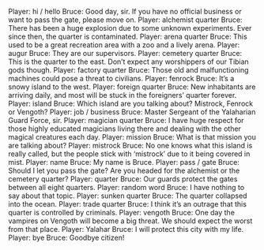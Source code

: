 Player: hi / hello
Bruce: Good day, sir. If you have no official business or want to pass the gate, please move on.
Player: alchemist quarter
Bruce: There has been a huge explosion due to some unknown experiments. Ever since then, the quarter is contaminated.
Player: arena quarter
Bruce: This used to be a great recreation area with a zoo and a lively arena.
Player: augur
Bruce: They are our supervisors.
Player: cemetery quarter
Bruce: This is the quarter to the east. Don’t expect any worshippers of our Tibian gods though.
Player: factory quarter
Bruce: Those old and malfunctioning machines could pose a threat to civilians.
Player: fenrock
Bruce: It’s a snowy island to the west.
Player: foreign quarter
Bruce: New inhabitants are arriving daily, and most will be stuck in the foreigners’ quarter forever.
Player: island
Bruce: Which island are you talking about? Mistrock, Fenrock or Vengoth?
Player: job / business
Bruce: Master Sergeant of the Yalaharian Guard Force, sir.
Player: magician quarter
Bruce: I have huge respect for those highly educated magicians living there and dealing with the other magical creatures each day.
Player: mission
Bruce: What is that mission you are talking about?
Player: mistrock
Bruce: No one knows what this island is really called, but the people stick with ‘mistrock’ due to it being covered in mist.
Player: name
Bruce: My name is Bruce.
Player: pass / gate
Bruce: Should I let you pass the gate? Are you headed for the alchemist or the cemetery quarter?
Player: quarter
Bruce: Our guards protect the gates between all eight quarters.
Player: random word
Bruce: I have nothing to say about that topic.
Player: sunken quarter
Bruce: The quarter collapsed into the ocean.
Player: trade quarter
Bruce: I think it’s an outrage that this quarter is controlled by criminals.
Player: vengoth
Bruce: One day the vampires on Vengoth will become a big threat. We should expect the worst from that place.
Player: Yalahar
Bruce: I will protect this city with my life.
Player: bye
Bruce: Goodbye citizen!